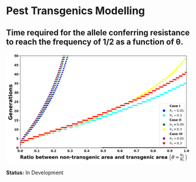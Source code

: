 # Pest Transgenics Modelling
 
 ## Time required for the allele conferring resistance to reach the frequency of 1/2 as a function of θ.


![Allele Frequency Time](images/resistant_allele_frequency_critical_time.png)


**Status:** In Development